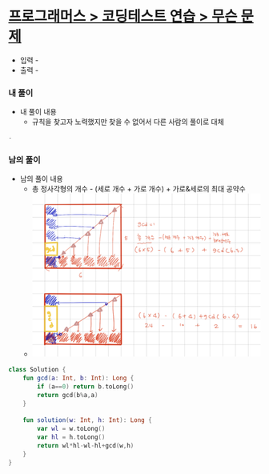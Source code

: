 
# [프로그래머스 > 코딩테스트 연습 > 무슨 문제](https://school.programmers.co.kr/learn/challenges?levels=1%2C2)

* 입력 - 
* 출력 - 

### 내 풀이

* 내 풀이 내용
    * 규칙을 찾고자 노력했지만 찾을 수 없어서 다른 사람의 풀이로 대체

```kotlin
-
```

### 남의 풀이

* 남의 풀이 내용
    * 총 정사각형의 개수 - (세로 개수 + 가로 개수) + 가로&세로의 최대 공약수
    * ![solution](https://github.com/ohbokdong/PracticeSolvingAlgorithm/blob/main/week5/sgmsgood/sol3.png)

```kotlin
class Solution {
    fun gcd(a: Int, b: Int): Long {
        if (a==0) return b.toLong()
        return gcd(b%a,a)
    }

    fun solution(w: Int, h: Int): Long {
        var wl = w.toLong()
        var hl = h.toLong()
        return wl*hl-wl-hl+gcd(w,h)
    }
}
```

